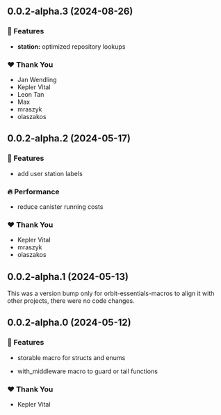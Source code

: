 ## 0.0.2-alpha.3 (2024-08-26)


### 🚀 Features

- **station:** optimized repository lookups


### ❤️  Thank You

- Jan Wendling
- Kepler Vital
- Leon Tan
- Max
- mraszyk
- olaszakos

## 0.0.2-alpha.2 (2024-05-17)


### 🚀 Features

- add user station labels


### 🔥 Performance

- reduce canister running costs


### ❤️  Thank You

- Kepler Vital
- mraszyk
- olaszakos

## 0.0.2-alpha.1 (2024-05-13)

This was a version bump only for orbit-essentials-macros to align it with other projects, there were no code changes.

## 0.0.2-alpha.0 (2024-05-12)

### 🚀 Features

- storable macro for structs and enums

- with_middleware macro to guard or tail functions

### ❤️ Thank You

- Kepler Vital
